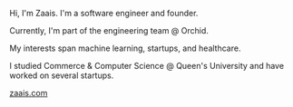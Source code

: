
Hi, I'm Zaais. I'm a software engineer and founder.

Currently, I'm part of the engineering team @ Orchid.

My interests span machine learning, startups, and healthcare.

I studied Commerce & Computer Science @ Queen's University and have worked on several startups.

[zaais.com](https://www.zaais.com/)
